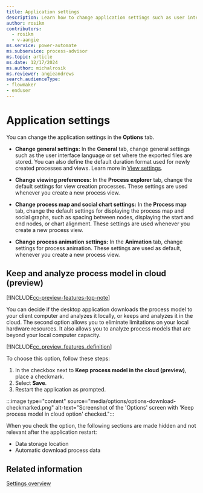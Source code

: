 ```yaml
---
title: Application settings
description: Learn how to change application settings such as user interface language or set where the exported files are stored in Power Automate Process Mining.
author: rosikm
contributors:
  - rosikm
  - v-aangie
ms.service: power-automate
ms.subservice: process-advisor
ms.topic: article
ms.date: 12/17/2024
ms.author: michalrosik
ms.reviewer: angieandrews
search.audienceType:
- flowmaker
- enduser
---
```


# Application settings

You can change the application settings in the **Options** tab.

- **Change general settings:** In the **General** tab, change general settings such as the user interface language or set where the exported files are stored. You can also define the default duration format used for newly created processes and views. Learn more in [View settings](view-settings.md).

- **Change viewing preferences:** In the **Process explorer** tab, change the default settings for view creation processes. These settings are used whenever you create a new process view.

- **Change process map and social chart settings:** In the **Process map** tab, change the default settings for displaying the process map and social graphs, such as spacing between nodes, displaying the start and end nodes, or chart alignment. These settings are used whenever you create a new process view.

- **Change process animation settings:** In the **Animation** tab, change settings for process animation. These settings are used as default, whenever you create a new process view.

## Keep and analyze process model in cloud (preview)

[!INCLUDE[cc-preview-features-top-note](../includes/cc-preview-features-top-note.md)]

You can decide if the desktop application downloads the process model to your client computer and analyzes it locally, or keeps and analyzes it in the cloud. The second option allows you to eliminate limitations on your local hardware resources. It also allows you to analyze process models that are beyond your local computer capacity.

[!INCLUDE[cc_preview_features_definition](../includes/cc-preview-features-definition.md)]

To choose this option, follow these steps:

1. In the checkbox next to **Keep process model in the cloud (preview)**, place a checkmark.
1. Select **Save**.
1. Restart the application as prompted.

:::image type="content" source="media/options/options-download-checkmarked.png" alt-text="Screenshot of the 'Options' screen with 'Keep process model in cloud option' checked.":::

When you check the option, the following sections are made hidden and not relevant after the application restart:

- Data storage location
- Automatic download process data

## Related information

[Settings overview](settings.md)

